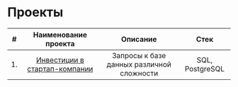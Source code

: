 # Проекты


| # | Наименование проекта | Описание | Стек |
| :--------------------: | :--------------------: | :---------------------: |:---------------------------:|
| 1. | [Инвестиции в стартап-компании](https://github.com/SweexFox/portfolio-projects/tree/main/sql-projects/startup-investments) | Запросы к базе данных различной сложности | SQL, PostgreSQL |


